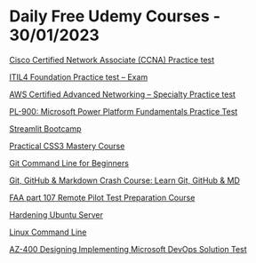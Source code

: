 # Daily Free Udemy Courses - 30/01/2023

[Cisco Certified Network Associate (CCNA) Practice test](https://www.udemy.com/course/cisco-certified-network-associate-ccna-practice-test/?couponCode=564D83B5BB9C6A36A12F)
[ITIL4 Foundation Practice test – Exam](https://www.udemy.com/course/itil4-foundation-practice-test-exam/?couponCode=A916C98BBA429A41076F)
[AWS Certified Advanced Networking – Specialty Practice test](https://www.udemy.com/course/aws-certified-advanced-networking-specialty-practice-test-s/?couponCode=AFA04F8F629436D1054A)
[PL-900: Microsoft Power Platform Fundamentals Practice Test](https://www.udemy.com/course/pl-900-microsoft-power-platform-fundamentals-practice-test-m/?couponCode=811CE352A15F1B158ABF)
[Streamlit Bootcamp](https://www.udemy.com/course/streamlit-bootcamp/?couponCode=CACD92AD40F37A4E8BD9)
[Practical CSS3 Mastery Course](https://www.udemy.com/course/practical-css3-mastery-course/?couponCode=FC4D482C11B890589841)
[Git Command Line for Beginners](https://www.udemy.com/course/git-command-line-for-beginners/?couponCode=CODENEWBIES)
[Git, GitHub & Markdown Crash Course: Learn Git, GitHub & MD](https://www.udemy.com/course/git-github-markdown-crash-course-learn-git-github-md/?couponCode=16F960F972798D6B3ABC)
[FAA part 107 Remote Pilot Test Preparation Course](https://www.udemy.com/course/faa-part-107-bootcamp-for-beginner-test-prep-for-drone-pilot/?couponCode=1C3B06C5272CAD170DBF)
[Hardening Ubuntu Server](https://www.udemy.com/course/hardening-ubuntu-server/?couponCode=AUSTRALIA)
[Linux Command Line](https://www.udemy.com/course/linux-command-line-tutorial/?couponCode=LINUXNIEWBIE)
[AZ-400 Designing Implementing Microsoft DevOps Solution Test](https://www.udemy.com/course/az-400-designing-implementing-microsoft-devops-solution-test/?couponCode=1D67167D9715320FD5AF)
